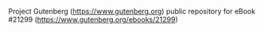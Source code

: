 Project Gutenberg (https://www.gutenberg.org) public repository for eBook #21299 (https://www.gutenberg.org/ebooks/21299)
